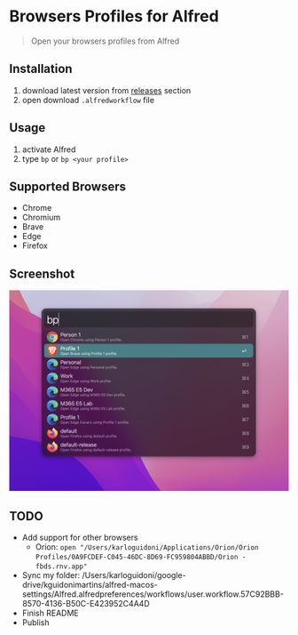 # Browsers Profiles for Alfred

> Open your browsers profiles from Alfred

## Installation

1. download latest version from [releases](https://github.com/skydiver/alfred-browsers-profiles/releases) section
2. open download `.alfredworkflow` file

## Usage

1. activate Alfred
2. type `bp` or `bp <your profile>`

## Supported Browsers

* Chrome
* Chromium
* Brave
* Edge
* Firefox

## Screenshot

![Workflow Screenshot](screenshot.png)

## TODO

* Add support for other browsers
  * Orion: `open "/Users/karloguidoni/Applications/Orion/Orion Profiles/0A9FCDEF-C045-46DC-8D69-FC959804ABBD/Orion - fbds.rnv.app"`
* Sync my folder: /Users/karloguidoni/google-drive/kguidonimartins/alfred-macos-settings/Alfred.alfredpreferences/workflows/user.workflow.57C92BBB-8570-4136-B50C-E423952C4A4D
* Finish README
* Publish
